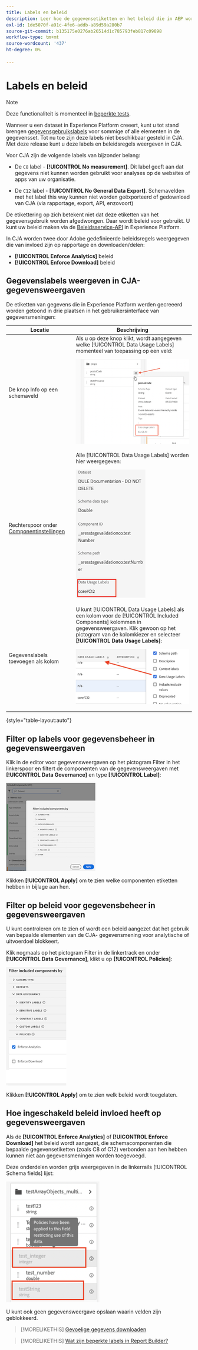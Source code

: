 ```yaml
---
title: Labels en beleid
description: Leer hoe de gegevensetiketten en het beleid die in AEP worden bepaald gegevensmeningen en rapportering in CJA beïnvloeden.
exl-id: 1de5070f-a91c-4fe6-addb-a89d59a280b7
source-git-commit: b135175e0276ab26514d1c785793feb817c09898
workflow-type: tm+mt
source-wordcount: '437'
ht-degree: 0%

---
```


# Labels en beleid

>[!NOTE]
>
>Deze functionaliteit is momenteel in [beperkte tests](/help/release-notes/releases.md).

Wanneer u een dataset in Experience Platform creeert, kunt u tot stand brengen [gegevensgebruikslabels](https://experienceleague.adobe.com/docs/experience-platform/data-governance/labels/reference.html?lang=en) voor sommige of alle elementen in de gegevensset. Tot nu toe zijn deze labels niet beschikbaar gesteld in CJA. Met deze release kunt u deze labels en beleidsregels weergeven in CJA.

Voor CJA zijn de volgende labels van bijzonder belang:

* De `C8` label - **[!UICONTROL No measurement]**. Dit label geeft aan dat gegevens niet kunnen worden gebruikt voor analyses op de websites of apps van uw organisatie.

* De `C12` label - **[!UICONTROL No General Data Export]**. Schemavelden met het label this way kunnen niet worden geëxporteerd of gedownload van CJA (via rapportage, export, API, enzovoort)

De etikettering op zich betekent niet dat deze etiketten van het gegevensgebruik worden afgedwongen. Daar wordt beleid voor gebruikt. U kunt uw beleid maken via de [Beleidsservice-API](https://experienceleague.adobe.com/docs/experience-platform/data-governance/api/overview.html?lang=en) in Experience Platform.

In CJA worden twee door Adobe gedefinieerde beleidsregels weergegeven die van invloed zijn op rapportage en downloaden/delen:

* **[!UICONTROL Enforce Analytics]** beleid
* **[!UICONTROL Enforce Download]** beleid

## Gegevenslabels weergeven in CJA-gegevensweergaven

De etiketten van gegevens die in Experience Platform werden gecreeerd worden getoond in drie plaatsen in het gebruikersinterface van gegevensmeningen:

| Locatie | Beschrijving |
| --- | --- |
| De knop Info op een schemaveld | Als u op deze knop klikt, wordt aangegeven welke [!UICONTROL Data Usage Labels] momenteel van toepassing op een veld:<p>![](assets/data-label-left.png) |
| Rechterspoor onder [Componentinstellingen](/help/data-views/component-settings/overview.md) | Alle [!UICONTROL Data Usage Labels] worden hier weergegeven:<p>![](assets/data-label-right.png) |
| Gegevenslabels toevoegen als kolom | U kunt [!UICONTROL Data Usage Labels] als een kolom voor de [!UICONTROL Included Components] kolommen in gegevensweergaven. Klik gewoon op het pictogram van de kolomkiezer en selecteer **[!UICONTROL Data Usage Labels]**:<p>![](assets/data-label-column.png) |

{style=&quot;table-layout:auto&quot;}

## Filter op labels voor gegevensbeheer in gegevensweergaven

Klik in de editor voor gegevensweergaven op het pictogram Filter in het linkerspoor en filtert de componenten van de gegevensweergaven met **[!UICONTROL Data Governance]** en type **[!UICONTROL Label]**:

![](assets/filter-labels.png)

Klikken **[!UICONTROL Apply]** om te zien welke componenten etiketten hebben in bijlage aan hen.

## Filter op beleid voor gegevensbeheer in gegevensweergaven

U kunt controleren om te zien of wordt een beleid aangezet dat het gebruik van bepaalde elementen van de CJA- gegevensmening voor analytische of uitvoerdoel blokkeert.

Klik nogmaals op het pictogram Filter in de linkertrack en onder **[!UICONTROL Data Governance]**, klikt u op **[!UICONTROL Policies]**:

![](assets/filter-policies.png)

Klikken **[!UICONTROL Apply]** om te zien welk beleid wordt toegelaten.

## Hoe ingeschakeld beleid invloed heeft op gegevensweergaven

Als de **[!UICONTROL Enforce Analytics]** of **[!UICONTROL Enforce Download]** het beleid wordt aangezet, die schemacomponenten die bepaalde gegevensetiketten (zoals C8 of C12) verbonden aan hen hebben kunnen niet aan gegevensmeningen worden toegevoegd.

Deze onderdelen worden grijs weergegeven in de linkerrails [!UICONTROL Schema fields] lijst:

![](assets/component-greyed.png)

U kunt ook geen gegevensweergave opslaan waarin velden zijn geblokkeerd.

>[!MORELIKETHIS]
>[Gevoelige gegevens downloaden](/help/analysis-workspace/curate-share/download-send.md)

>[!MORELIKETHIS]
>[Wat zijn beperkte labels in Report Builder?](https://experienceleague.adobe.com/docs/analytics-platform/using/cja-reportbuilder/restricted-labels.html?lang=en)

